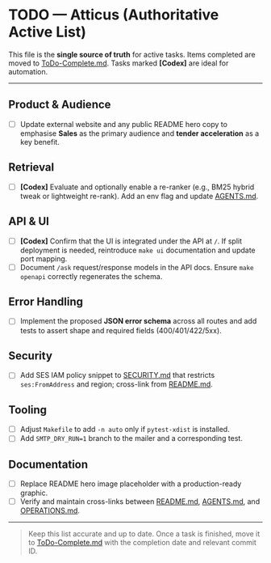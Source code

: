 # TODO — Atticus (Authoritative Active List)

This file is the **single source of truth** for active tasks.
Items completed are moved to [ToDo-Complete.md](ToDo-Complete.md).
Tasks marked **[Codex]** are ideal for automation.

---

## Product & Audience

- [ ] Update external website and any public README hero copy to emphasise **Sales** as the primary audience and **tender acceleration** as a key benefit.

## Retrieval

- [ ] **[Codex]** Evaluate and optionally enable a re-ranker (e.g., BM25 hybrid tweak or lightweight re-rank). Add an env flag and update [AGENTS.md](AGENTS.md).

## API & UI

- [ ] **[Codex]** Confirm that the UI is integrated under the API at `/`. If split deployment is needed, reintroduce `make ui` documentation and update port mapping.
- [ ] Document `/ask` request/response models in the API docs. Ensure `make openapi` correctly regenerates the schema.

## Error Handling

- [ ] Implement the proposed **JSON error schema** across all routes and add tests to assert shape and required fields (400/401/422/5xx).

## Security

- [ ] Add SES IAM policy snippet to [SECURITY.md](SECURITY.md) that restricts `ses:FromAddress` and region; cross-link from [README.md](README.md).

## Tooling

- [ ] Adjust `Makefile` to add `-n auto` only if `pytest-xdist` is installed.
- [ ] Add `SMTP_DRY_RUN=1` branch to the mailer and a corresponding test.

## Documentation

- [ ] Replace README hero image placeholder with a production-ready graphic.
- [ ] Verify and maintain cross-links between [README.md](README.md), [AGENTS.md](AGENTS.md), and [OPERATIONS.md](OPERATIONS.md).

---

> Keep this list accurate and up to date. Once a task is finished, move it to [ToDo-Complete.md](ToDo-Complete.md) with the completion date and relevant commit ID.
